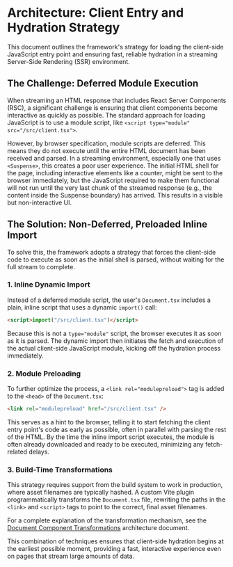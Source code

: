# Architecture: Client Entry and Hydration Strategy

This document outlines the framework's strategy for loading the client-side JavaScript entry point and ensuring fast, reliable hydration in a streaming Server-Side Rendering (SSR) environment.

## The Challenge: Deferred Module Execution

When streaming an HTML response that includes React Server Components (RSC), a significant challenge is ensuring that client components become interactive as quickly as possible. The standard approach for loading JavaScript is to use a module script, like `<script type="module" src="/src/client.tsx">`.

However, by browser specification, module scripts are deferred. This means they do not execute until the entire HTML document has been received and parsed. In a streaming environment, especially one that uses `<Suspense>`, this creates a poor user experience. The initial HTML shell for the page, including interactive elements like a counter, might be sent to the browser immediately, but the JavaScript required to make them functional will not run until the very last chunk of the streamed response (e.g., the content inside the Suspense boundary) has arrived. This results in a visible but non-interactive UI.

## The Solution: Non-Deferred, Preloaded Inline Import

To solve this, the framework adopts a strategy that forces the client-side code to execute as soon as the initial shell is parsed, without waiting for the full stream to complete.

### 1. Inline Dynamic Import
Instead of a deferred module script, the user's `Document.tsx` includes a plain, inline script that uses a dynamic `import()` call:
```html
<script>import("/src/client.tsx")</script>
```
Because this is not a `type="module"` script, the browser executes it as soon as it is parsed. The dynamic import then initiates the fetch and execution of the actual client-side JavaScript module, kicking off the hydration process immediately.

### 2. Module Preloading
To further optimize the process, a `<link rel="modulepreload">` tag is added to the `<head>` of the `Document.tsx`:
```html
<link rel="modulepreload" href="/src/client.tsx" />
```
This serves as a hint to the browser, telling it to start fetching the client entry point's code as early as possible, often in parallel with parsing the rest of the HTML. By the time the inline import script executes, the module is often already downloaded and ready to be executed, minimizing any fetch-related delays.

### 3. Build-Time Transformations
This strategy requires support from the build system to work in production, where asset filenames are typically hashed. A custom Vite plugin programmatically transforms the `Document.tsx` file, rewriting the paths in the `<link>` and `<script>` tags to point to the correct, final asset filenames.

For a complete explanation of the transformation mechanism, see the [Document Component Transformations](./documentTransforms.md) architecture document.

This combination of techniques ensures that client-side hydration begins at the earliest possible moment, providing a fast, interactive experience even on pages that stream large amounts of data.

